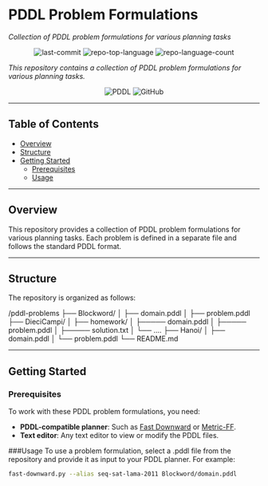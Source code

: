 # PDDL Problem Formulations
*Collection of PDDL problem formulations for various planning tasks*

<p align="center">
  <img alt="last-commit" src="https://img.shields.io/github/last-commit/USERNAME/REPO?style=flat&logo=git&logoColor=white&color=0080ff">
  <img alt="repo-top-language" src="https://img.shields.io/github/languages/top/USERNAME/REPO?style=flat&color=0080ff">
  <img alt="repo-language-count" src="https://img.shields.io/github/languages/count/USERNAME/REPO?style=flat&color=0080ff">
</p>

*This repository contains a collection of PDDL problem formulations for various planning tasks.*

<p align="center">
  <img alt="PDDL" src="https://img.shields.io/badge/PDDL-005FAD.svg?style=flat&logo=code&logoColor=white">
  <img alt="GitHub" src="https://img.shields.io/badge/GitHub-181717.svg?style=flat&logo=GitHub&logoColor=white">
</p>

---

## Table of Contents
- [Overview](#overview)
- [Structure](#structure)
- [Getting Started](#getting-started)
  - [Prerequisites](#prerequisites)
  - [Usage](#usage)

---

## Overview
This repository provides a collection of PDDL problem formulations for various planning tasks. Each problem is defined in a separate file and follows the standard PDDL format.

---

## Structure
The repository is organized as follows:

/pddl-problems
├── Blockword/
│ ├── domain.pddl
│ ├── problem.pddl
├── DieciCampi/
│ ├── homework/
│ ├───── domain.pddl
│ ├───── problem.pddl
│ ├───── solution.txt
│ └── ....
├── Hanoi/
│ ├── domain.pddl
│ └── problem.pddl
└── README.md

---

## Getting Started

### Prerequisites
To work with these PDDL problem formulations, you need:

- **PDDL-compatible planner**: Such as [Fast Downward](https://github.com/aibasel/downward) or [Metric-FF](http://www.cs.uni-potsdam.de/ff/).
- **Text editor**: Any text editor to view or modify the PDDL files.

###Usage
To use a problem formulation, select a .pddl file from the repository and provide it as input to your PDDL planner. For example:
```sh
fast-downward.py --alias seq-sat-lama-2011 Blockword/domain.pddl
```

